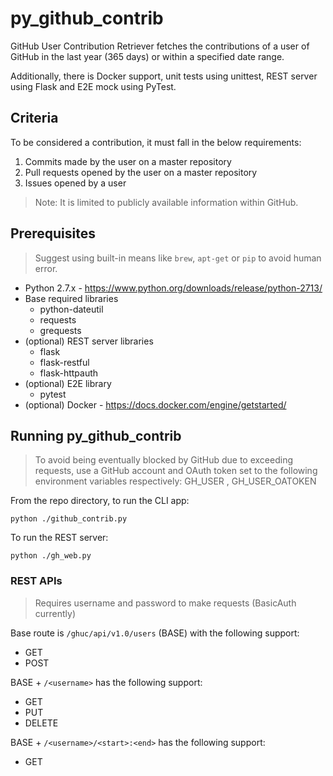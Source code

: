 # py_github_contrib

GitHub User Contribution Retriever fetches the contributions of a user of GitHub in the last year (365 days) or within a specified date range.

Additionally, there is Docker support, unit tests using unittest, REST server using Flask and E2E mock using PyTest.

## Criteria

To be considered a contribution, it must fall in the below requirements:

1. Commits made by the user on a master repository
2. Pull requests opened by the user on a master repository
3. Issues opened by a user

> Note: It is limited to publicly available information within GitHub.

## Prerequisites

> Suggest using built-in means like `brew`, `apt-get` or `pip` to avoid human error.

* Python 2.7.x - https://www.python.org/downloads/release/python-2713/
* Base required libraries
    * python-dateutil
    * requests
    * grequests
* (optional) REST server libraries
    * flask
    * flask-restful
    * flask-httpauth
* (optional) E2E library
    * pytest
* (optional) Docker - https://docs.docker.com/engine/getstarted/

## Running py_github_contrib

> To avoid being eventually blocked by GitHub due to exceeding requests, use a GitHub account
and OAuth token set to the following environment variables respectively: GH_USER , GH_USER_OATOKEN

From the repo directory, to run the CLI app:

    python ./github_contrib.py

To run the REST server:

    python ./gh_web.py

### REST APIs

> Requires username and password to make requests (BasicAuth currently)

Base route is `/ghuc/api/v1.0/users` (BASE) with the following support:

* GET
* POST

BASE + `/<username>` has the following support:

* GET
* PUT
* DELETE

BASE + `/<username>/<start>:<end>` has the following support:

* GET
